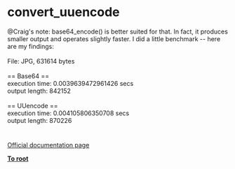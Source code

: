 # convert_uuencode




<div class="phpcode"><span class="html">
@Craig&apos;s note: base64_encode() is better suited for that. In fact, it produces smaller output and operates slightly faster. I did a little benchmark -- here are my findings:<br><br>File: JPG, 631614 bytes<br><br>== Base64 ==<br>execution time: 0.0039639472961426 secs<br>output length: 842152<br><br>== UUencode ==<br>execution time: 0.004105806350708 secs<br>output length: 870226</span>
</div>
  

#

[Official documentation page](https://www.php.net/manual/en/function.convert-uuencode.php)

**[To root](/README.md)**